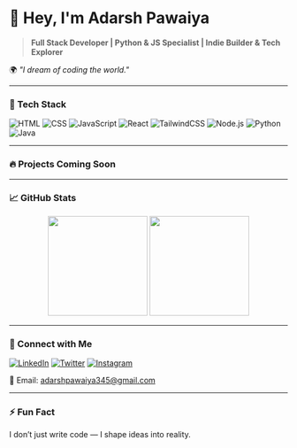 # 👋 Hey, I'm Adarsh Pawaiya

> **Full Stack Developer | Python & JS Specialist | Indie Builder & Tech Explorer**

🌍 _"I dream of coding the world."_

---

### 🧰 Tech Stack

![HTML](https://img.shields.io/badge/-HTML5-E34F26?logo=html5&logoColor=white&style=for-the-badge)
![CSS](https://img.shields.io/badge/-CSS3-1572B6?logo=css3&logoColor=white&style=for-the-badge)
![JavaScript](https://img.shields.io/badge/-JavaScript-F7DF1E?logo=javascript&logoColor=black&style=for-the-badge)
![React](https://img.shields.io/badge/-React-61DAFB?logo=react&logoColor=black&style=for-the-badge)
![TailwindCSS](https://img.shields.io/badge/-TailwindCSS-38B2AC?logo=tailwind-css&logoColor=white&style=for-the-badge)
![Node.js](https://img.shields.io/badge/-Node.js-339933?logo=node.js&logoColor=white&style=for-the-badge)
![Python](https://img.shields.io/badge/-Python-3776AB?logo=python&logoColor=white&style=for-the-badge)
![Java](https://img.shields.io/badge/-Java-007396?logo=java&logoColor=white&style=for-the-badge)

---

### 🔥 Projects Coming Soon

<!-- Replace these when you're ready -->
<!-- 
#### 🌊 wave.com – E-commerce Frontend

![wave demo](https://github.com/7ds-adarsh/wave.com/assets/demo.gif)

Built with React + Tailwind  
🔗 [Live Site](#) | [Source Code](#) 
-->

---

### 📈 GitHub Stats

<p align="center">
  <img src="https://github-readme-stats.vercel.app/api?username=7ds-adarsh&show_icons=true&theme=radical" height="180" />
  <img src="https://github-readme-stats.vercel.app/api/top-langs/?username=7ds-adarsh&layout=compact&theme=radical" height="180" />
</p>

---

### 🔗 Connect with Me

[![LinkedIn](https://img.shields.io/badge/LinkedIn-Adarsh_Pawaiya-0077B5?logo=linkedin&logoColor=white&style=for-the-badge)](https://www.linkedin.com/in/adarsh-pawaiya-8074b4301)
[![Twitter](https://img.shields.io/badge/Twitter-@TabahidaarB-1DA1F2?logo=twitter&logoColor=white&style=for-the-badge)](https://x.com/TabahidaarB)
[![Instagram](https://img.shields.io/badge/Instagram-@7ds_adarsh-E4405F?logo=instagram&logoColor=white&style=for-the-badge)](https://www.instagram.com/7ds_adarsh)

📧 Email: adarshpawaiya345@gmail.com

---

### ⚡ Fun Fact

I don’t just write code — I shape ideas into reality.
